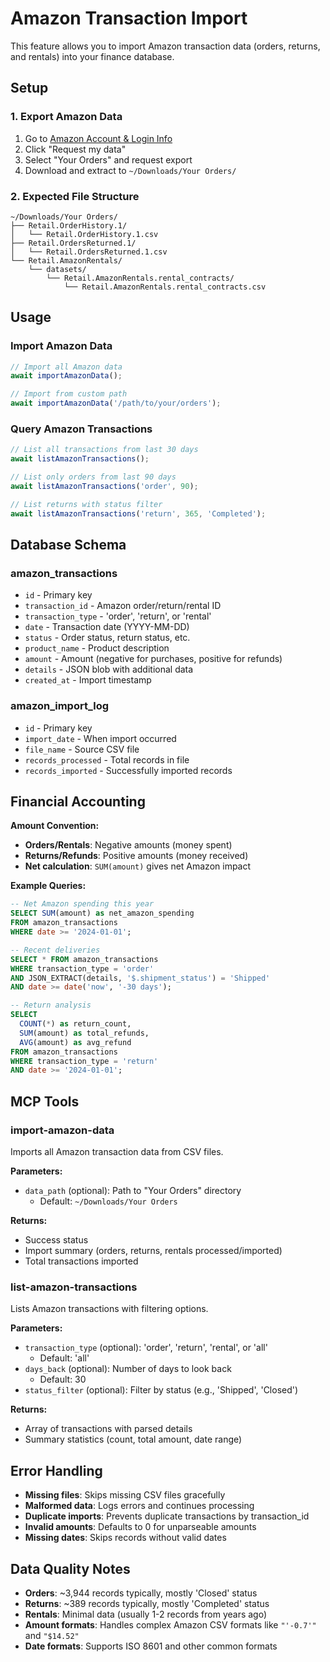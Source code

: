 # Amazon Transaction Import

This feature allows you to import Amazon transaction data (orders, returns, and rentals) into your finance database.

## Setup

### 1. Export Amazon Data
1. Go to [Amazon Account & Login Info](https://www.amazon.com/gp/privacyprefs/manager)
2. Click "Request my data" 
3. Select "Your Orders" and request export
4. Download and extract to `~/Downloads/Your Orders/`

### 2. Expected File Structure
```
~/Downloads/Your Orders/
├── Retail.OrderHistory.1/
│   └── Retail.OrderHistory.1.csv
├── Retail.OrdersReturned.1/
│   └── Retail.OrdersReturned.1.csv
└── Retail.AmazonRentals/
    └── datasets/
        └── Retail.AmazonRentals.rental_contracts/
            └── Retail.AmazonRentals.rental_contracts.csv
```

## Usage

### Import Amazon Data
```typescript
// Import all Amazon data
await importAmazonData();

// Import from custom path
await importAmazonData('/path/to/your/orders');
```

### Query Amazon Transactions
```typescript
// List all transactions from last 30 days
await listAmazonTransactions();

// List only orders from last 90 days
await listAmazonTransactions('order', 90);

// List returns with status filter
await listAmazonTransactions('return', 365, 'Completed');
```

## Database Schema

### amazon_transactions
- `id` - Primary key
- `transaction_id` - Amazon order/return/rental ID
- `transaction_type` - 'order', 'return', or 'rental'
- `date` - Transaction date (YYYY-MM-DD)
- `status` - Order status, return status, etc.
- `product_name` - Product description
- `amount` - Amount (negative for purchases, positive for refunds)
- `details` - JSON blob with additional data
- `created_at` - Import timestamp

### amazon_import_log
- `id` - Primary key
- `import_date` - When import occurred
- `file_name` - Source CSV file
- `records_processed` - Total records in file
- `records_imported` - Successfully imported records

## Financial Accounting

**Amount Convention:**
- **Orders/Rentals**: Negative amounts (money spent)
- **Returns/Refunds**: Positive amounts (money received)
- **Net calculation**: `SUM(amount)` gives net Amazon impact

**Example Queries:**
```sql
-- Net Amazon spending this year
SELECT SUM(amount) as net_amazon_spending 
FROM amazon_transactions 
WHERE date >= '2024-01-01';

-- Recent deliveries
SELECT * FROM amazon_transactions 
WHERE transaction_type = 'order' 
AND JSON_EXTRACT(details, '$.shipment_status') = 'Shipped'
AND date >= date('now', '-30 days');

-- Return analysis
SELECT 
  COUNT(*) as return_count,
  SUM(amount) as total_refunds,
  AVG(amount) as avg_refund
FROM amazon_transactions 
WHERE transaction_type = 'return' 
AND date >= '2024-01-01';
```

## MCP Tools

### import-amazon-data
Imports all Amazon transaction data from CSV files.

**Parameters:**
- `data_path` (optional): Path to "Your Orders" directory
  - Default: `~/Downloads/Your Orders`

**Returns:**
- Success status
- Import summary (orders, returns, rentals processed/imported)
- Total transactions imported

### list-amazon-transactions
Lists Amazon transactions with filtering options.

**Parameters:**
- `transaction_type` (optional): 'order', 'return', 'rental', or 'all'
  - Default: 'all'
- `days_back` (optional): Number of days to look back
  - Default: 30
- `status_filter` (optional): Filter by status (e.g., 'Shipped', 'Closed')

**Returns:**
- Array of transactions with parsed details
- Summary statistics (count, total amount, date range)

## Error Handling

- **Missing files**: Skips missing CSV files gracefully
- **Malformed data**: Logs errors and continues processing
- **Duplicate imports**: Prevents duplicate transactions by transaction_id
- **Invalid amounts**: Defaults to 0 for unparseable amounts
- **Missing dates**: Skips records without valid dates

## Data Quality Notes

- **Orders**: ~3,944 records typically, mostly 'Closed' status
- **Returns**: ~389 records typically, mostly 'Completed' status  
- **Rentals**: Minimal data (usually 1-2 records from years ago)
- **Amount formats**: Handles complex Amazon CSV formats like `"'-0.7'"` and `"$14.52"`
- **Date formats**: Supports ISO 8601 and other common formats 